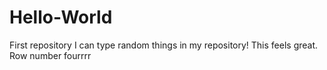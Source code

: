 # Hello-World
First repository
I can type random things in my repository! This feels great. 
Row number fourrrr
